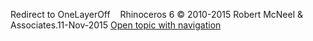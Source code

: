 ---
---

Redirect to OneLayerOff&#160;
&#160;
Rhinoceros 6 © 2010-2015 Robert McNeel &amp; Associates.11-Nov-2015
 [Open topic with navigation](onelayeroff.html) 

